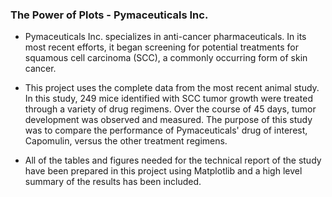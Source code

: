 ### The Power of Plots - Pymaceuticals Inc. 

* Pymaceuticals Inc. specializes in anti-cancer pharmaceuticals. In its most recent efforts, it began screening for potential treatments for squamous cell carcinoma (SCC), a commonly occurring form of skin cancer.

* This project uses the complete data from the most recent animal study. In this study, 249 mice identified with SCC tumor growth were treated through a variety of drug regimens. Over the course of 45 days, tumor development was observed and measured. The purpose of this study was to compare the performance of Pymaceuticals' drug of interest, Capomulin, versus the other treatment regimens. 

* All of the tables and figures needed for the technical report of the study have been prepared in this project using Matplotlib and a high level summary of the results has been included. 
